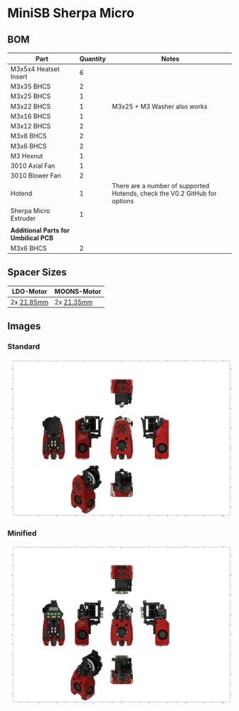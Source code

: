 # MiniSB Sherpa Micro

## BOM

| Part                   | Quantity | Notes                                                               |
| ---------------------- | -------- | ------------------------------------------------------------------- |
| M3x5x4 Heatset Insert  | 6        | 
| M3x35 BHCS | 2 | |
| M3x25 BHCS             | 1        |  |
| M3x22 BHCS | 1 | M3x25 + M3 Washer also works |
| M3x16 BHCS | 1 |
| M3x12 BHCS             | 2        | 
| M3x8 BHCS              | 2        | 
| M3x6 BHCS              | 2        | 
| M3 Hexnut | 1 |
| 3010 Axial Fan | 1 |
| 3010 Blower Fan | 2 |
| Hotend | 1 | There are a number of supported Hotends, check the V0.2 GitHub for options |
| Sherpa Micro Extruder | 1 |
|                        |          |                                                                     |
| **Additional Parts for Umbilical PCB** |          |
| M3x6 BHCS              | 2        | 

## Spacer Sizes

| LDO-Motor                                                     | MOONS-Motor                                                   |
| ------------------------------------------------------------- | ------------------------------------------------------------- |
| 2x [21.85mm](/Spacers/Octagon-STL/Octagon_Spacer_21.85mm.stl) | 2x [21.35mm](/Spacers/Octagon-STL/Octagon_Spacer_21.35mm.stl) |

## Images

### Standard

![Standard](images/Sherpa_Micro_1.png)

### Minified

![Minified](images/Sherpa_Micro_Minified_1.png)
